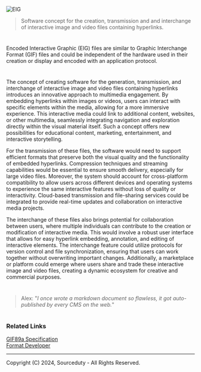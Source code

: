 ![EIG](https://github.com/sourceduty/Encoded_Interactive_Graphic_Format/assets/123030236/e05a9dec-3a9e-46db-9888-cc7069347725)

> Software concept for the creation, transmission and and interchange of interactive image and video files containing hyperlinks.

#

Encoded Interactive Graphic (EIG) files are similar to Graphic Interchange Format (GIF) files and could be independent of the hardware used in their creation or display and encoded with an application protocol.

#

The concept of creating software for the generation, transmission, and interchange of interactive image and video files containing hyperlinks introduces an innovative approach to multimedia engagement. By embedding hyperlinks within images or videos, users can interact with specific elements within the media, allowing for a more immersive experience. This interactive media could link to additional content, websites, or other multimedia, seamlessly integrating navigation and exploration directly within the visual material itself. Such a concept offers new possibilities for educational content, marketing, entertainment, and interactive storytelling.

For the transmission of these files, the software would need to support efficient formats that preserve both the visual quality and the functionality of embedded hyperlinks. Compression techniques and streaming capabilities would be essential to ensure smooth delivery, especially for large video files. Moreover, the system should account for cross-platform compatibility to allow users across different devices and operating systems to experience the same interactive features without loss of quality or interactivity. Cloud-based transmission and file-sharing services could be integrated to provide real-time updates and collaboration on interactive media projects.

The interchange of these files also brings potential for collaboration between users, where multiple individuals can contribute to the creation or modification of interactive media. This would involve a robust user interface that allows for easy hyperlink embedding, annotation, and editing of interactive elements. The interchange feature could utilize protocols for version control and file synchronization, ensuring that users can work together without overwriting important changes. Additionally, a marketplace or platform could emerge where users share and trade these interactive image and video files, creating a dynamic ecosystem for creative and commercial purposes.

#

> Alex: "*I once wrote a markdown document so flawless, it got auto-published by every CMS on the web.*"

#
### Related Links

[GIF89a Specification](https://www.w3.org/Graphics/GIF/spec-gif89a.txt)
<br>
[Format Developer](https://github.com/sourceduty/Format_Developer)

***
Copyright (C) 2024, Sourceduty - All Rights Reserved.
